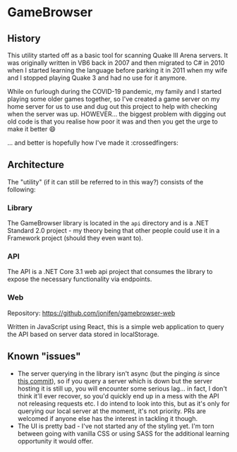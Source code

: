 # GameBrowser

## History

This utility started off as a basic tool for scanning Quake III Arena servers. It was originally written in VB6 back in 2007 and then migrated to C# in 2010 when I started learning the language before parking it in 2011 when my wife and I stopped playing Quake 3 and had no use for it anymore.

While on furlough during the COVID-19 pandemic, my family and I started playing some older games together, so I've created a game server on my home server for us to use and dug out this project to help with checking when the server was up. HOWEVER... the biggest problem with digging out old code is that you realise how poor it was and then you get the urge to make it better 😄

... and better is hopefully how I've made it :crossedfingers:

## Architecture

The "utility" (if it can still be referred to in this way?) consists of the following:

### Library

The GameBrowser library is located in the `api` directory and is a .NET Standard 2.0 project - my theory being that other people could use it in a Framework project (should they even want to).

### API

The API is a .NET Core 3.1 web api project that consumes the library to expose the necessary functionality via endpoints.

### Web

Repository: https://github.com/jonifen/gamebrowser-web

Written in JavaScript using React, this is a simple web application to query the API based on server data stored in localStorage.

## Known "issues"

* The server querying in the library isn't async (but the pinging *is* since [this commit](https://github.com/jonifen/GameBrowser/commit/1ae8aedcf352dbb6272f38443378b9de1cc68c0b)), so if you query a server which is down but the server hosting it is still up, you will encounter some serious lag... in fact, I don't think it'll ever recover, so you'd quickly end up in a mess with the API not releasing requests etc. I do intend to look into this, but as it's only for querying our local server at the moment, it's not priority. PRs are welcomed if anyone else has the interest in tackling it though.
* The UI is pretty bad - I've not started any of the styling yet. I'm torn between going with vanilla CSS or using SASS for the additional learning opportunity it would offer.
